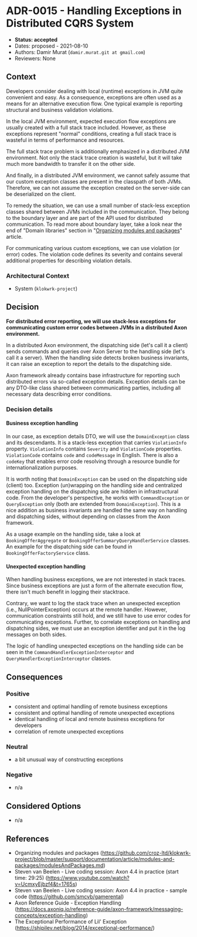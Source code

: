 # ADR-0015 - Handling Exceptions in Distributed CQRS System
* **Status: accepted**
* Dates: proposed - 2021-08-10
* Authors: Damir Murat (`damir.murat.git at gmail.com`)
* Reviewers: None

## Context
Developers consider dealing with local (runtime) exceptions in JVM quite convenient and easy. As a consequence, exceptions are often used as a means for an alternative execution flow. One typical
example is reporting structural and business validation violations.

In the local JVM environment, expected execution flow exceptions are usually created with a full stack trace included. However, as these exceptions represent "normal" conditions, creating a full
stack trace is wasteful in terms of performance and resources.

The full stack trace problem is additionally emphasized in a distributed JVM environment. Not only the stack trace creation is wasteful, but it will take much more bandwidth to transfer it on the
other side.

And finally, in a distributed JVM environment, we cannot safely assume that our custom exception classes are present in the classpath of both JVMs. Therefore, we can not assume the exception created
on the server-side can be deserialized on the client.

To remedy the situation, we can use a small number of stack-less exception classes shared between JVMs included in the communication. They belong to the boundary layer and are part of the API used
for distributed communication. To read more about boundary layer, take a look near the end of "Domain libraries" section in
"[Organizing modules and packages](../../article/modules-and-packages/modulesAndPackages.md#domain-libraries)" article.

For communicating various custom exceptions, we can use violation (or error) codes. The violation code defines its severity and contains several additional properties for describing violation details.

### Architectural Context
* System (`klokwrk-project`)

## Decision
**For distributed error reporting, we will use stack-less exceptions for communicating custom error codes between JVMs in a distributed Axon environment.**

In a distributed Axon environment, the dispatching side (let's call it a client) sends commands and queries over Axon Server to the handling side (let's call it a server). When the handling side
detects broken business invariants, it can raise an exception to report the details to the dispatching side.

Axon framework already contains base infrastructure for reporting such distributed errors via so-called exception details. Exception details can be any DTO-like class shared between communicating
parties, including all necessary data describing error conditions.

### Decision details
#### Business exception handling
In our case, as exception details DTO, we will use the `DomainException` class and its descendants. It is a stack-less exception that carries `ViolationInfo` property. `ViolationInfo` contains
`Severity` and `ViolationCode` properties. `ViolationCode` contains `code` and `codeMessage` in English. There is also a `codeKey` that enables error code resolving through a resource bundle for
internationalization purposes.

It is worth noting that `DomainException` can be used on the dispatching side (client) too. Exception (un)wrapping on the handling side and centralized exception handling on the dispatching side are
hidden in infrastructural code. From the developer's perspective, he works with `CommandException` or `QueryException` only (both are extended from `DomainException`). This is a nice addition as
business invariants are handled the same way on handling and dispatching sides, without depending on classes from the Axon framework.

As a usage example on the handling side, take a look at `BookingOfferAggregate` or `BookingOfferSummaryQueryHandlerService` classes. An example for the dispatching side can be found in
`BookingOfferFactoryService` class.

#### Unexpected exception handling
When handling business exceptions, we are not interested in stack traces. Since business exceptions are just a form of the alternate execution flow, there isn't much benefit in logging their
stacktrace.

Contrary, we want to log the stack trace when an unexpected exception (i.e., NullPointerException) occurs at the remote handler. However, communication constraints still hold, and we still have to
use error codes for communicating exceptions. Further, to correlate exceptions on handling and dispatching sides, we must use an exception identifier and put it in the log messages on both sides.

The logic of handling unexpected exceptions on the handling side can be seen in the `CommandHandlerExceptionInterceptor` and `QueryHandlerExceptionInterceptor` classes.

## Consequences
### Positive
- consistent and optimal handling of remote business exceptions
- consistent and optimal handling of remote unexpected exceptions
- identical handling of local and remote business exceptions for developers
- correlation of remote unexpected exceptions

### Neutral
- a bit unusual way of constructing exceptions

### Negative
- n/a

## Considered Options
- n/a

## References
- Organizing modules and packages (https://github.com/croz-ltd/klokwrk-project/blob/master/support/documentation/article/modules-and-packages/modulesAndPackages.md)
- Steven van Beelen - Live coding session: Axon 4.4 in practice (start time: 29:25) (https://www.youtube.com/watch?v=UcmxyEjbzf4&t=1765s)
- Steven van Beelen - Live coding session: Axon 4.4 in practice - sample code (https://github.com/smcvb/gamerental)
- Axon Reference Guide - Exception Handling (https://docs.axoniq.io/reference-guide/axon-framework/messaging-concepts/exception-handling)
- The Exceptional Performance of Lil' Exception (https://shipilev.net/blog/2014/exceptional-performance/)
